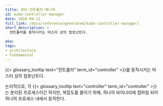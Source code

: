 ```yaml
---
title: 큐브-컨트롤러-매니저
id: kube-controller-manager
date: 2018-04-12
full_link: /docs/reference/generated/kube-controller-manager/
short_description: >
  컨트롤러를 동작시키는 마스터 상의 컴포넌트다.

aka:
tags:
- architecture
- fundamental
---
```

 {{< glossary_tooltip text="컨트롤러" term_id="controller" >}}를 동작시키는 마스터 상의 컴포넌트다.

<!--more-->

논리적으로, 각 {{< glossary_tooltip text="controller" term_id="controller" >}}는 분리된 프로세스이긴 하지만, 복잡도를 줄이기 위해, 하나의 바이너리에 컴파일 되어 하나의 프로세스 내에서 동작한다.
